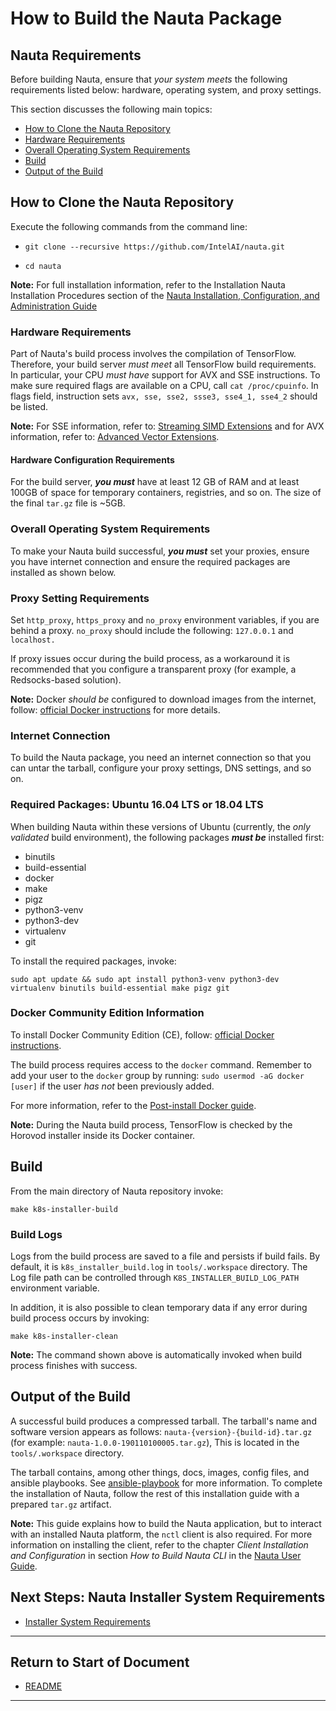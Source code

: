 
# How to Build the Nauta Package

## Nauta Requirements

Before building Nauta, ensure that _your system meets_ the following requirements listed below: hardware, operating system, and proxy settings.

This section discusses the following main topics:

- [How to Clone the Nauta Repository](#how-to-clone-the-nauta-repository)
- [Hardware Requirements](#hardware-requirements)  
- [Overall Operating System Requirements](#overall-operating-system-requirements)
- [Build](#build)
- [Output of the Build](#output-of-the-build)

## How to Clone the Nauta Repository

Execute the following commands from the command line:

- `git clone --recursive https://github.com/IntelAI/nauta.git`

- `cd nauta`

**Note:** For full installation information, refer to the Installation Nauta Installation Procedures section of the [Nauta Installation, Configuration, and Administration Guide](/docs/installation-and-configuration/README.md)

### Hardware Requirements

Part of Nauta's build process involves the compilation of TensorFlow. Therefore, your build server _must meet_ all TensorFlow build requirements. In particular, your CPU _must have_ support for AVX and SSE instructions. To make sure required flags are available on a CPU, call `cat /proc/cpuinfo`. In flags field, instruction sets `avx, sse, sse2, ssse3, sse4_1, sse4_2` should be listed.

**Note:** For SSE information, refer to:  [Streaming SIMD Extensions](https://en.wikipedia.org/wiki/Streaming_SIMD_Extensions) and for AVX information, refer to: [Advanced Vector Extensions](https://en.wikipedia.org/wiki/Advanced_Vector_Extensions).

#### Hardware Configuration Requirements 

For the build server, _**you must**_ have at least 12 GB of RAM and at least 100GB of space for temporary containers, registries, and so on. The size of the final `tar.gz` file is ~5GB.

### Overall Operating System Requirements

To make your Nauta build successful, _**you must**_ set your proxies, ensure you have internet connection and ensure the required packages are installed as shown below. 

### Proxy Setting Requirements 

Set `http_proxy`, `https_proxy` and `no_proxy` environment variables, if you are behind a proxy. `no_proxy` should include the following: `127.0.0.1` and `localhost.` 

If proxy issues occur during the build process, as a workaround it is recommended that you configure a transparent proxy (for example, a Redsocks-based solution).
 
**Note:** Docker _should be_ configured to download images from the internet, follow: [official Docker instructions](https://docs.docker.com/config/daemon/systemd/#httphttps-proxy) for more details.

### Internet Connection 

To build the Nauta package, you need an internet connection so that you can untar the tarball, configure your proxy settings, DNS settings, and so on.

### Required Packages: Ubuntu 16.04 LTS or 18.04 LTS

When building Nauta within these versions of Ubuntu (currently, the _only validated_ build environment), the following packages _**must be**_ installed first:

- binutils
- build-essential
- docker
- make
- pigz
- python3-venv
- python3-dev
- virtualenv
- git

To install the required packages, invoke:

`sudo apt update && sudo apt install python3-venv python3-dev virtualenv binutils build-essential make pigz git`

### Docker Community Edition Information  

To install Docker Community Edition (CE), follow: [official Docker instructions](https://docs.docker.com/install/linux/docker-ce/ubuntu/).

The build process requires access to the `docker` command. Remember to add your user to the `docker` group by running: `sudo usermod -aG docker [user]` if the user _has not_ been previously added. 

For more information, refer to the [Post-install Docker guide](https://docs.docker.com/install/linux/linux-postinstall).

**Note:** During the Nauta build process, TensorFlow is checked by the Horovod installer inside its Docker container. 

## Build 

From the main directory of Nauta repository invoke: 

`make k8s-installer-build`

### Build Logs

Logs from the build process are saved to a file and persists if build fails. By default, it is `k8s_installer_build.log` in `tools/.workspace` directory. The Log file path can be controlled through `K8S_INSTALLER_BUILD_LOG_PATH` environment variable.

In addition, it is also possible to clean temporary data if any error during build process occurs by invoking: 

`make k8s-installer-clean`

**Note:** The command shown above is automatically invoked when build process finishes with success.

## Output of the Build

A successful build produces a compressed tarball. The tarball's name and software version appears as follows: `nauta-{version}-{build-id}.tar.gz` (for example: `nauta-1.0.0-190110100005.tar.gz`), This is located in the `tools/.workspace` directory.  

The tarball contains, among other things, docs, images, config files, and ansible playbooks. See [ansible-playbook](https://docs.ansible.com/ansible/latest/cli/ansible-playbook.html) for more information. To complete the installation of Nauta, follow the rest of this installation guide with a prepared `tar.gz` artifact.

**Note:** This guide explains how to build the Nauta application, but to interact with an installed Nauta platform, the `nctl` client is also required. For more information on installing the client, refer to the chapter _Client Installation and Configuration_ in section _How to Build Nauta CLI_ in the [Nauta User Guide](../../user-guide/actions/nctl.md).

## Next Steps: Nauta Installer System Requirements

* [Installer System Requirements](../Installer_System_Requirements/ISR.md)

----------------------

## Return to Start of Document

* [README](../README.md)

----------------------

